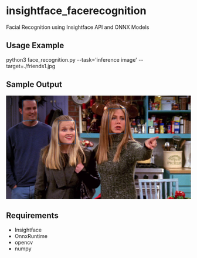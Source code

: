 # insightface_facerecognition
Facial Recognition using Insightface API and ONNX Models

## Usage Example
python3 face_recognition.py --task='inference image' --target=./friends1.jpg 

## Sample Output
![Sample Output](./results/output_friends1.jpg "friends1_output")

## Requirements
- Insightface
- OnnxRuntime
- opencv
- numpy
